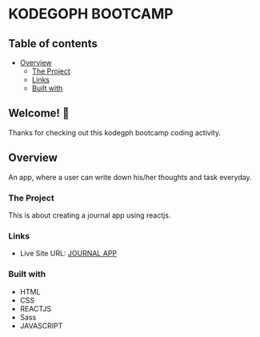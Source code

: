 # KODEGOPH BOOTCAMP

## Table of contents

-  [Overview](#overview)
   -  [The Project](#the-project)
   -  [Links](#links)
   -  [Built with](#built-with)

## Welcome! 👋

Thanks for checking out this kodegph bootcamp coding activity.

## Overview

An app, where a user can write down his/her thoughts and task everyday.

### The Project

This is about creating a journal app using reactjs.

### Links

-  Live Site URL: [JOURNAL APP](https://journal-app-nu.vercel.app/)

### Built with

-  HTML
-  CSS
-  REACTJS
-  Sass
-  JAVASCRIPT
